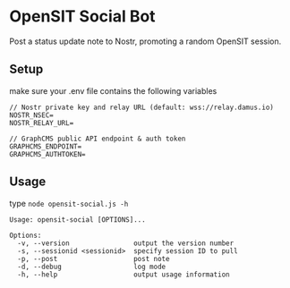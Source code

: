 # OpenSIT Social Bot

Post a status update note to Nostr, promoting a random OpenSIT session.

## Setup

make sure your .env file contains the following variables

    // Nostr private key and relay URL (default: wss://relay.damus.io)
    NOSTR_NSEC=
    NOSTR_RELAY_URL=

    // GraphCMS public API endpoint & auth token
    GRAPHCMS_ENDPOINT=
    GRAPHCMS_AUTHTOKEN=


## Usage

type `node opensit-social.js -h`

    Usage: opensit-social [OPTIONS]...

    Options:
      -v, --version                output the version number
      -s, --sessionid <sessionid>  specify session ID to pull
      -p, --post                   post note
      -d, --debug                  log mode
      -h, --help                   output usage information
